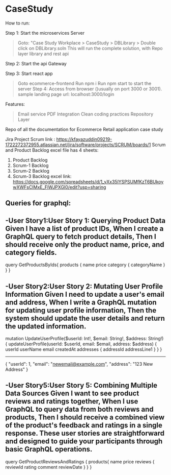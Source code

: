 # CaseStudy
How to run:

Step 1: Start the microservices Server
> Goto: "Case Study Workplace > CaseStudy > DBLibrary > Double click on DBLibrary.soln
>This will run the complete solution, with Repo layer library and rest api

Step 2: Start the api Gateway

Step 3: Start react app
> Goto ecommerce-frontend
> Run npm i
> Run npm start to start the server
Step 4: Access from browser ()usually on port 3000 or 3001).
> sample landing page url: localhost:3000/login

Features:

> Email service
> PDF Integration
> Clean coding practices
> Repository Layer



Repo of all the documentation for Ecommerce Retail application case study

Jira Project Scrum link : https://kfayazuddin09219-1722272372955.atlassian.net/jira/software/projects/SCRUM/boards/1
Scrum and Product Backlog excel file has 4 sheets:
1. Product Backlog
2. Scrum-1 Backlog
3. Scrum-2 Backlog
4. Scrum-3 Backlog
excel link: https://docs.google.com/spreadsheets/d/1_yXx35lYSPSUMfKzT6BUkoywXWFsCIMxE_FlWJPXGl0/edit?usp=sharing




Queries for graphql:
---------------------
-User Story1:User Story 1: Querying Product Data
Given I have a list of product IDs,
When I create a GraphQL query to fetch product details,
Then I should receive only the product name, price, and category fields.
-------------------------------------------------------------------
query GetProductsByIds{
  products {
    name
    price
    category {
      categoryName
    }
  }
}

-User Story2:User Story 2: Mutating User Profile Information
Given I need to update a user's email and address,
When I write a GraphQL mutation for updating user profile information,
Then the system should update the user details and return the updated information.
----------------------------------------------------------------------------------
mutation UpdateUserProfile($userId: Int!, $email: String!, $address: String!) {
  updateUserProfile(userId: $userId, email: $email, address: $address) {
    userId
    userName
    email
    createdAt
    addresses {
      addressId
      addressLine1
    }
  }
}

------------------------------------------------------------------------------------------
{
  "userId": 1,
  "email": "newemail@example.com",
  "address": "123 New Address"
}

-User Story5:User Story 5: Combining Multiple Data Sources
Given I want to see product reviews and ratings together,
When I use GraphQL to query data from both reviews and products,
Then I should receive a combined view of the product's feedback and ratings in a single response.
These user stories are straightforward and designed to guide your participants through basic GraphQL operations.
-----------------------------------------------------------------------------------
query GetProductReviewsAndRatings {
  products{
    name
    price
    reviews {
      reviewId
      rating
      comment
      reviewDate
    }
  }
}

